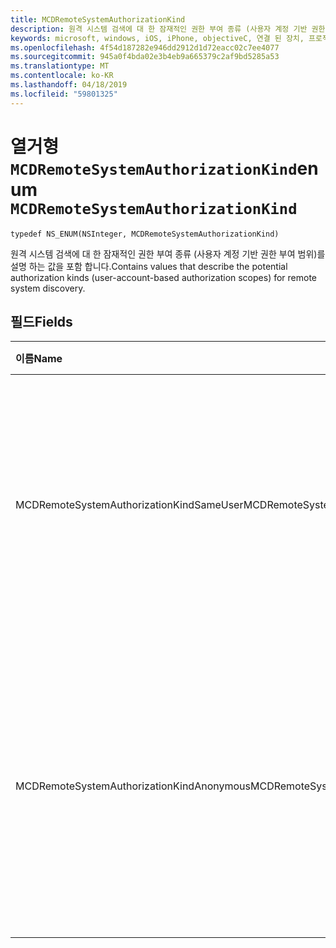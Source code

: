 ```yaml
---
title: MCDRemoteSystemAuthorizationKind
description: 원격 시스템 검색에 대 한 잠재적인 권한 부여 종류 (사용자 계정 기반 권한 부여 범위)를 설명 하는 값을 포함 합니다.
keywords: microsoft, windows, iOS, iPhone, objectiveC, 연결 된 장치, 프로젝트 로마
ms.openlocfilehash: 4f54d187282e946dd2912d1d72eacc02c7ee4077
ms.sourcegitcommit: 945a0f4bda02e3b4eb9a665379c2af9bd5285a53
ms.translationtype: MT
ms.contentlocale: ko-KR
ms.lasthandoff: 04/18/2019
ms.locfileid: "59801325"
---
```

# <a name="enum-mcdremotesystemauthorizationkind"></a><span data-ttu-id="7bc3a-104">열거형 `MCDRemoteSystemAuthorizationKind`</span><span class="sxs-lookup"><span data-stu-id="7bc3a-104">enum `MCDRemoteSystemAuthorizationKind`</span></span> 

```
typedef NS_ENUM(NSInteger, MCDRemoteSystemAuthorizationKind)
```  

<span data-ttu-id="7bc3a-105">원격 시스템 검색에 대 한 잠재적인 권한 부여 종류 (사용자 계정 기반 권한 부여 범위)를 설명 하는 값을 포함 합니다.</span><span class="sxs-lookup"><span data-stu-id="7bc3a-105">Contains values that describe the potential authorization kinds (user-account-based authorization scopes) for remote system discovery.</span></span> 

## <a name="fields"></a><span data-ttu-id="7bc3a-106">필드</span><span class="sxs-lookup"><span data-stu-id="7bc3a-106">Fields</span></span>

| <span data-ttu-id="7bc3a-107">이름</span><span class="sxs-lookup"><span data-stu-id="7bc3a-107">Name</span></span>                              | <span data-ttu-id="7bc3a-108">값</span><span class="sxs-lookup"><span data-stu-id="7bc3a-108">Value</span></span> | <span data-ttu-id="7bc3a-109">설명</span><span class="sxs-lookup"><span data-stu-id="7bc3a-109">Description</span></span>                    |
|:----------------------------------|:------|:-------------------------------|
| <span data-ttu-id="7bc3a-110">MCDRemoteSystemAuthorizationKindSameUser</span><span class="sxs-lookup"><span data-stu-id="7bc3a-110">MCDRemoteSystemAuthorizationKindSameUser</span></span>   | <span data-ttu-id="7bc3a-111">0</span><span class="sxs-lookup"><span data-stu-id="7bc3a-111">0</span></span>     | <span data-ttu-id="7bc3a-112">만 시스템 검색 하 고 동일한 사용자 계정으로 로그온 하는 장치를 연결할 수 있습니다.</span><span class="sxs-lookup"><span data-stu-id="7bc3a-112">The system can only discover and connect with devices signed onto by the same user account.</span></span>   |
| <span data-ttu-id="7bc3a-113">MCDRemoteSystemAuthorizationKindAnonymous</span><span class="sxs-lookup"><span data-stu-id="7bc3a-113">MCDRemoteSystemAuthorizationKindAnonymous</span></span> | <span data-ttu-id="7bc3a-114">1</span><span class="sxs-lookup"><span data-stu-id="7bc3a-114">1</span></span>     | <span data-ttu-id="7bc3a-115">시스템 검색 하 고 근접에서 되며 익명 검색을 허용 하는 제공 다른 사용자의 장치를 연결할 수 있습니다.</span><span class="sxs-lookup"><span data-stu-id="7bc3a-115">The system can discover and connect with other users' devices, provided they are in proximity and allow anonymous discovery.</span></span>  |


